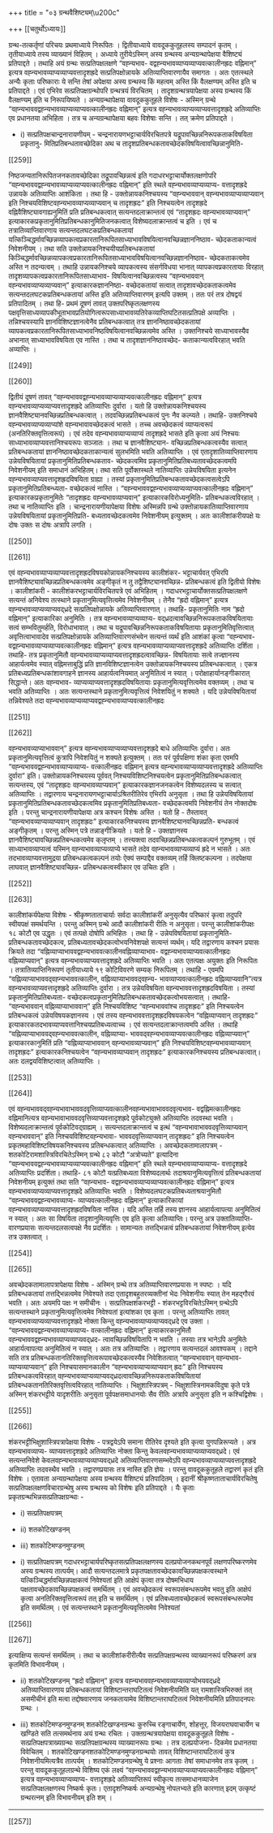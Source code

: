 +++
title = "०३ ग्रन्थवैशिष्ट्यम्\u200c"

+++
[[चतुर्थोऽध्यायः]]


ग्रन्थ-तत्कर्तृणां परिचयः प्रथमाध्याये निरूपितः । द्वितीयाध्याये वावदूककुतूहलस्य
सम्पादनं कृतम्‌ । तृतीयाध्याये तस्य व्याख्यानं विहितम्‌ । अध्याये तुरीयेऽस्मिन्‌ अस्य ग्रन्थस्य
अन्यग्रन्थापेक्षया वैशिष्ट्यं प्रतिपाद्दते । तथाहि अयं ग्रन्थः सत्प्रतिपक्षलक्षणे  “वह्न्यभाव-
वद्वह्न्यभावव्याप्यव्याप्यवत्कालीनह्रदः वह्निमान्‌” इत्यत्र वह्न्यभावव्याप्यव्याप्यवत्तादृशह्रदे
सत्प्रतिपक्षोन्नायके अतिव्याप्तिवारणायैव समागतः । अतः एतत्स्थले अन्यैः कृताः परिष्काराः
ये सन्ति तेषां अपेक्षया अस्य ग्रन्थस्य किं महत्वम्‌ अस्ति किं वैलक्षण्यम्‌ अस्ति इति च
प्रतिपाद्दते ।
एवं एभिरेव सत्प्रतिपक्षग्रन्थोपरि ग्रन्थत्रयं विरचितम्‌ । तादृशग्रन्थत्रयापेक्षया अस्य
ग्रन्थस्य किं वैलक्षण्यम्‌ इति च निरूपयिष्यते ।
अन्यग्रन्थापेक्षया वावदूककुतूहले विशेषः -
अस्मिन्‌ ग्रन्थे “वह्न्यभाववद्वह्न्यभावव्याप्यव्याप्यवत्कालीनह्रदः वह्निमान्‌” इत्यत्र
वह्न्यभावव्याप्यव्याप्यवत्तादृशह्रदे अतिव्याप्तिः एव प्रधानतया अभिहिता । तत्र च
अन्यग्रन्थापेक्षया बहवः विशेषाः सन्ति । तत्‌ क्रमेण प्रतिपाद्दते ।

- i)  सत्प्रतिपक्षचान्द्रनारायणीयम्‌ -
चन्द्रनारायणभट्टाचार्यविरचितपत्रे यद्रूपावच्छिन्ननिरूपकताकविषयिता प्रकृतानु-
मितिप्रतिबन्धतावच्छेदिका अथ च तादृशप्रतिबन्धकतावच्छेदकविषयित्वावच्छिन्नानुमिति-

[[259]]

निष्ठजन्यतानिरूपितजनकतावच्छेदिका तद्रूपावच्छिन्नत्वं इति गदाधरभट्टाचार्योक्तलक्षणोपरि
“वह्न्यभाववद्वह्न्यभावव्याप्यव्याप्यवत्कालीनह्रदः वह्निमान्‌” इति स्थले वह्न्यभावव्याप्यव्याप्य-
वत्तादृशह्रदे उन्नायके अतिव्याप्तिः आशंकिता । तथा हि - उक्तोन्नायकनिश्चयस्य “वह्न्यभाववान्‌
वह्न्यभावव्याप्यव्याप्यवान्‌ इति निश्चयविशिष्टवह्न्यभावव्याप्यव्याप्यवान्‌ च तादृशह्रदः” इति
निश्चयत्वेन तादृशह्रदे वह्निवैशिष्ट्यावगाह्यनुमितिं प्रति प्रतिबन्धकत्वात्‌ सत्यन्तदलाक्रान्तत्वं
एवं “तादृशह्रदः वह्न्यभावव्याप्यवान्‌” इत्याकारकप्रकृतानुमितिप्रतिबन्धकानुमितिजनकत्वात्‌
विशेष्यदलाक्रान्तत्वं च इति । एवं च तत्रातिव्याप्तिवारणाय सत्यन्तदलघटकप्रतिबन्धकतायां
यत्किञ्चिद्धर्मावच्छिन्नव्यापकत्वप्रकारतानिरूपितसाध्याभावविषयित्वानवच्छिन्नज्ञाननिष्ठाव-
च्छेदकताकान्यत्वं निवेशनीयम्‌ । तथा सति उक्तोन्नायकनिश्चयीयप्रतिबन्धकतायां
किञ्चिद्धर्मावच्छिन्नव्यापकत्वप्रकारतानिरूपितसाध्याभावविषयित्वानवच्छिन्नज्ञाननिष्ठाव-
च्छेदकताकत्वमेव अस्ति न तदन्यत्वम्‌ । तथाहि उन्नायकनिश्चये व्यापकत्वस्य संसर्गविधया
भानात्‌ व्यापकत्वप्रकारतायाः विरहात्‌ तादृशव्यापकत्वप्रकारतानिरूपितसाध्याभाव-
विषयित्वानवच्छिन्नत्वस्य “वह्न्यभाववान्‌ वह्न्यभावव्याप्यव्याप्यवान्‌” इत्याकारकज्ञाननिष्ठा-
वच्छेदकतायां सत्वात्‌ तादृशावच्छेदकताकत्वमेव सत्यन्तदलघटकप्रतिबन्धकतायां अस्ति
इति अतिव्याप्तिवारणम्‌ इत्यपि उक्तम्‌ ।
ततः परं तत्र दोषद्वयं प्रतिपादितम्‌ । तथा हि- प्रथमं दूषणं तावत्‌ उक्तपरिष्कृतलक्षणस्य
पक्षवृत्तिसाध्यव्यापकीभूताभावप्रतियोगित्वरूपसाध्याभावव्यतिरेकव्याप्तिघटितसत्प्रतिपक्षे
अव्याप्तिः । तन्निश्चयस्यापि ज्ञानविशिष्टज्ञानत्वेनैव प्रतिबन्धकत्वात्‌ तत्र ज्ञाननिष्ठावच्छेदकतायां
व्यापकत्वप्रकारतानिरूपितसाध्याभावनिष्ठविषयित्वानवच्छिन्नत्वमेव अस्ति । उक्तनिश्चये
साध्याभावस्यैव अभानात्‌ साध्याभावविषयिता एव नास्ति । तथा च तादृशज्ञाननिष्ठावच्छेद-
कताकान्यत्वविरहात्‌ भवति अव्याप्तिः ।


[[249]]




[[260]]

द्वितीयं दूषणं तावत्‌ “वह्न्यभाववद्वह्न्यभावव्याप्यव्याप्यवत्कालीनह्रदः वह्निमान्‌” इत्यत्र
वह्न्यभावव्याप्यव्याप्यवत्तादृशह्रदे अतिव्याप्तिः दुर्वारा । यतो हि उक्तोन्नायकनिश्चयस्य
ज्ञानवैशिष्ट्यानवच्छिन्नप्रतिबन्धकत्वात्‌ । तदवच्छिन्नप्रतिबन्धकत्वं पुनः नैव कल्प्यते । तथाहि-
उक्तनिश्चये  वह्न्यभावव्याप्यव्याप्यांशे वह्न्यभावावच्छेदकत्वं भासते । तच्च अवच्छेदकत्वं
व्याप्यत्वरूपं (अनतिरिक्तवृत्तित्वरूपं) । एवं तदेव वह्न्यभावव्याप्यव्याप्यं तादृशह्रदे भासते
इति कृत्वा अयं निश्चयः साध्याभावव्याप्यवत्तानिश्चयरूपः सञ्जातः । तथा च ज्ञानवैशिष्ट्यान-
वच्छिन्नप्रतिबन्धकत्वस्यैव सत्वात्‌ प्रतिबन्धकतायां ज्ञाननिष्ठावच्छेदकताकान्यत्वं सुलभमिति
भवति अतिव्याप्तिः ।
एवं एतादृशातिव्याप्तिवारणाय उन्नेयविषयितायां प्रकृतानुमितिप्रतिबन्धकताव-
च्छेदकत्वमिव प्रकृतानुमितिप्रतिबध्यतावच्छेदकत्वमपि निवेशनीयम्‌ इति समाधानं अभिहितम्‌।
तथा सति पूर्वोक्तस्थले नातिव्याप्तिः उन्नेयविषयिता इत्यनेन वह्न्यभावव्याप्यवत्तादृशह्रदविषयिता
ग्राह्या । तस्यां प्रकृतानुमितिप्रतिबन्धकतावच्छेदकत्वसत्वेऽपि प्रकृतानुमितिप्रतिबन्ध्यता-
वच्छेदकत्वं नास्ति । “वह्न्यभाववद्वह्न्यभावव्याप्यव्याप्यवत्कालीनह्रदः वह्निमान्‌”
इत्याकारकप्रकृतानुमितेः “तादृशह्रदः वह्न्यभावव्याप्यवान्‌” इत्याकारकविरोध्यनुमिति-
प्रतिबन्धकत्वविरहात्‌ । तथा च नातिव्याप्तिः इति ।
चान्द्रनारायणीयापेक्षया विशेषः
अस्मिन्नपि ग्रन्थे उक्तोन्नायकातिव्याप्तिवारणाय उन्नेयविषयितायां प्रकृतानुमितिप्रति-
बध्यतावच्छेदकत्वमेव निवेशनीयम्‌ इत्युक्तम्‌ । अतः कालीशांकरीयपक्षे यः दोषः उक्तः स
दोषः अत्रापि लगति ।


[[250]]




[[261]]

एवं वह्न्यभावव्याप्यव्याप्यवत्तादृशह्रदविषयकोन्नायकनिश्चयस्य कालीशंकर-
भट्टाचार्यवत्‌ एभिरपि ज्ञानवैशिष्ट्यावच्छिन्नप्रतिबन्धकत्वमेव अङ्गीकृतं न तु तद्वैशिष्ट्यानवच्छिन्न-
प्रतिबन्धकत्वं इति द्वितीयो विशेषः ।
कालीशांकरी -
कालीशंकरभट्टाचार्यविरचितपत्रे एवं अभिहितम्‌ । गदाधरभट्टाचार्योक्तसत्प्रतिपक्षलक्षणे
सत्यन्तं अनिवेश्य तत्स्थाने प्रकृतानुमित्यवृत्तित्वमेव निवेशनीयम्‌ । तेनैव “ह्रदो वह्निमान्‌”
इत्यत्र वह्न्यभावव्याप्यव्याप्यवद्‌ध्रदे सत्प्रतिपक्षोन्नायके अतिव्याप्तिवारणात्‌ । तथाहि-
प्रकृतानुमितिः नाम “ह्रदो वह्निमान्‌” इत्याकारिका अनुमितिः । तत्र वह्न्यभावव्याप्यव्याप्य-
वद्‌ध्रदत्वावच्छिन्ननिरूपकताकविषयितायाः सत्वं सम्भवितुमर्हति, विरोधाभावात्‌ । तथा च
यद्रूपावच्छिन्ननिरूपकताकविषयितायाः प्रकृतानुमितिवृत्तित्वात्‌ अवृत्तित्वाभावादेव
सत्प्रतिपक्षोन्नायके अतिव्याप्तिवारणसंभवेन सत्यन्तं व्यर्थं इति आशंकां कृत्वा “वह्न्यभाव-
वद्वह्न्यभावव्याप्यव्याप्यवत्कालीनह्रदः वह्निमान्‌” इत्यत्र वह्न्यभावव्याप्यव्याप्यवत्तादृशह्रदे
अतिव्याप्तिः  दर्शिता । तथाहि- तत्र प्रकृतानुमितौ वह्न्यभावव्याप्यव्याप्यवत्तादृशह्रदत्वावच्छिन्न-
विषयितायाः सत्वे तज्ज्ञानस्य आहार्यत्वमेव स्यात्‌ वह्निमत्ताबुद्धिं प्रति ज्ञानविशिष्टज्ञानत्वेन
उक्तोन्नायकनिश्चयस्य प्रतिबन्धकत्वात्‌ । एकत्र प्रतिबध्यप्रतिबन्धकांशावगाहने ज्ञानस्य
आहार्यत्वनियमात्‌ अनुमितित्वं न स्यात्‌ । परोक्षाहार्यानङ्गीकारात्‌ सिद्धान्ते। अतः वह्न्यभाव-
व्याप्यव्याप्यवत्तादृशह्रदविषयितायाः प्रकृतानुमित्यवृत्तित्वमेव वक्तव्यम्‌ । तथा च भवति
अतिव्याप्तिः । अतः सत्यन्तस्थाने प्रकृतानुमित्यवृत्तित्वं निवेशयितुं न शक्यते । यदि
उन्नेयविषयितायां तन्निवेश्यते तदा वह्न्यभावव्याप्यव्याप्यवद्वह्न्यभावव्याप्यवत्कालीनह्रदः


[[251]]




[[262]]

वह्न्यभावव्याप्याभाववान्‌” इत्यत्र वह्न्यभावव्याप्यव्याप्यवत्तादृशह्रदे बाधे अतिव्याप्तिः दुर्वारा।
अतः प्रकृतानुमित्यवृत्तित्वं कुत्रापि निवेशयितुं न शक्यते इत्युक्तम्‌ ।
ततः परं पूर्वपक्षिणा शंका कृता  एवमपि “वह्न्यभाववद्वह्न्यभावव्याप्यव्याप्य-
वत्कालीनह्रदः वह्निमान्‌ इत्यत्र वह्न्यभावव्याप्यव्याप्यवत्तादृशह्रदे अतिव्याप्तिः दुर्वारा” इति।
उक्तोन्नायकनिश्चयस्य पूर्ववत्‌ निश्चयविशिष्टनिश्चयत्वेन प्रकृतानुमितिप्रतिबन्धकत्वात्‌ सत्यन्तस्य,
एवं “तादृशह्रदः वह्न्यभावव्याप्यवान्‌” इत्याकारकज्ञानजनकत्वेन विशेष्यदलस्य च सत्वात्‌
अतिव्याप्तिः ।
तद्वारणाय चन्द्रनारायणभट्टाचार्याऽश्रितरीतिरेव एभिरपि अनुसृता । तथा हि
उन्नेयविषयितायां प्रकृतानुमितिप्रतिबन्धकतावच्छेदकत्वमिव प्रकृतानुमितिप्रतिबध्यता-
वच्छेदकत्वमपि निवेशनीयं तेन नोक्तदोषः इति ।
परन्तु चान्द्रनारायणीयापेक्षया अत्र कश्चन विशेषः अस्ति । यतो हि - तैस्तावत्‌
“वह्न्यभावव्याप्यव्याप्यवान्‌ तादृशह्रदः” इत्याकारकनिश्चयस्य ज्ञानवैशिष्ट्यानवच्छिन्नप्रति-
बन्धकत्वं अङ्गीकृतम्‌ । परन्तु अस्मिन्‌ पत्रे तन्नाङ्गीक्रियते । यतो हि - उक्तज्ञानस्य
ज्ञानवैशिष्ट्यावच्छिन्नप्रतिबन्धकत्वमेव क्‌लृप्तम्‌ । तत्त्यक्त्वा तदवच्छिन्नप्रतिबन्धकत्वकल्पनं
गुरुभूतम्‌ । एवं साध्याभावव्याप्यत्वं यस्मिन्‌ वह्न्यभावव्याप्यव्याप्ये भासते तदेव
वह्न्यभावव्याप्यव्याप्यं ह्रदे न भासते । अतः तदभावव्याप्यवत्तामुद्रया प्रतिबन्धकत्वकल्पनं
तयोः ऐक्यं सम्पाद्दैव वक्तव्यम्‌ तर्हि  क्लिष्टकल्पना । तदपेक्षया लाघवात्‌ ज्ञानवैशिष्ट्यावच्छिन्न-
प्रतिबन्धकत्वस्वीकार एव उचितः इति ।


[[252]]




[[263]]

कालीशांकर्यपेक्षया विशेषः -
श्रीकृष्णताताचार्याः सर्वदा कालीशांकरीं अनुसृत्यैव परिष्कारं कृत्वा तदुपरि स्वीयपक्षं
समर्थयन्ति । परन्तु अस्मिन्‌ ग्रन्थे आदौ कालीशांकरी रीतिः न अनुसृता। परन्तु कालीशांकरीपक्षः
१८ कोटौ एव उद्धृतः । एवं तत्पक्षे दोषोपि अभिहितः । तथा हि - उन्नेयविषयितायां प्रकृतानुमिति-
प्रतिबन्धकतावच्छेदकत्व, प्रतिबध्यतावच्छेदकत्वोभयनिवेशपक्षे सत्यन्तं व्यर्थम्‌। यदि तद्वारणाय
कश्चन प्रयासः क्रियते तदा “वह्निव्याप्याभाववद्वह्न्यभाववत्कालीनवह्निव्याप्याभाव-
वद्वह्न्यभावव्याप्यवत्कालीनह्रदः वह्निव्याप्यवान्‌” इत्यत्र वह्न्यभावव्याप्यवत्तादृशह्रदे
अतिव्याप्तिः भवति । अतः एतत्पक्षः अयुक्तः इति निरूपितः । तत्रातिव्याप्तिनिरूपणं
तृतीयाध्याये १९ कोटिविवरणे सम्यक्‌ निरूपितम्‌ ।
तथाहि - एवमपि “वह्निव्याप्याभाववद्‌वह्न्यभाववत्कालीन, वह्निव्याप्याभाववद्‌वह्न्य-
भावव्याप्यवत्कालीनह्रदः  वह्निव्याप्यवानि”त्यत्र वह्न्यभावव्याप्यवत्तादृशह्रदे अतिव्याप्तिः
दुर्वारा । तत्र उन्नेयविषयिता वह्न्यभाववत्तादृशह्रदविषयिता । तस्यां प्रकृतानुमितिप्रतिबध्यता-
वच्छेदकत्वप्रकृतानुमितिप्रतिबन्धकतावच्छेदकत्वोभयसत्वात्‌ । तथाहि- “वह्न्यभाववान्‌
वह्निव्याप्याभाववान्‌” इति निश्चयविशिष्ट “वह्न्यभाववांश्च तादृशह्रदः” इति निश्चयत्वेन
प्रतिबन्धकत्वं उन्नेयविषयकज्ञानस्य । एवं तस्य वह्न्यभाववत्तादृशह्रदविषयकत्वेन
“वह्निव्याप्यवान्‌  तादृशह्रदः” इत्याकारकतदभावव्याप्यवत्तानिश्चयप्रतिबध्यत्वाच्च । एवं
सत्यन्तदलाक्रान्तत्वमपि अस्ति । तथाहि “वह्निव्याप्याभाववद्‌वह्न्यभाववत्कालीन, वह्निव्याप्या-
भाववद्‌वह्न्यभावव्याप्यवत्कालीनह्रदः वह्निव्याप्यवान्‌” इत्याकारकानुमितिं प्रति
“वह्निव्याप्याभाववान्‌ वह्न्यभावव्याप्यवान्‌” इति निश्चयविशिष्टवह्न्यभावव्याप्यवान्‌ तादृशह्रदः”
इत्याकारकनिश्चयत्वेन “वह्न्यभावव्याप्यवान्‌ तादृशह्रदः” इत्याकारकनिश्चयस्य
प्रतिबन्धकत्वात्‌। अतः दलद्वयविशिष्टत्वात्‌ अतिव्याप्तिः ।


[[253]]




[[264]]

एवं  वह्न्यभाववद्‌वह्न्यभावाभाववदवृत्तिव्याप्यवत्कालीनवह्न्यभावाभाववदवृत्यभाव-
वद्वह्निमत्कालीनह्रदः वह्निमानित्यत्र वह्न्यभावाभाववदवृत्तिव्याप्यवत्तादृशह्रदे पूर्वकोट्युक्ते
अतिव्याप्तिः तदवस्था भवति । विशेष्यदलाक्रान्तत्वं पूर्वकोटिवद्‌ग्राह्यम्‌ । सत्यन्तदलाक्रान्तत्वं
च इत्थं “वह्न्यभावाभाववदवृत्तिव्याप्यवान्‌ वह्न्यभाववान्‌” इति निश्चयविशिष्टवह्न्यभावा-
भाववदवृत्तिव्याप्यवान्‌ तादृशह्रदः” इति निश्चयत्वेन प्रकृतमहाविशिष्टविषयकनिश्चयस्य
प्रतिबन्धकत्वात्‌ अतिव्याप्तिः ।
अवच्छेदकतामालापत्रम्‌ -
शतकोटिरामशास्त्रिविरचितेऽस्मिन्‌ ग्रन्थे ८२ कोटौ “अत्रोच्यते” इत्यादिना
“वह्न्यभाववद्वह्न्यभावव्याप्यव्याप्यवत्कालीनह्रदः वह्निमान्‌” इति स्थले वह्न्यभावव्याप्यव्याप्य-
वत्तादृशह्रदे अतिव्याप्तिः प्रदर्शिता। तथाहि- ८१ कोटौ यत्प्रतिबध्यता विशेष्यदलार्थः
तदाश्रयानुमित्यवृत्तित्वं प्रतिबन्धकतायां निवेशनीयम्‌ इत्युक्तं तथा सति “वह्न्यभाव-
वद्वह्न्यभावव्याप्यव्याप्यवत्कालीनह्रदः वह्निमान्‌” इत्यत्र वह्न्यभावव्याप्यव्याप्यवत्तादृशह्रदे
अतिव्याप्तिः भवति । विशेष्यदलघटकप्रतिबध्यताश्रयानुमितौ “वह्न्यभाववद्वह्न्यभावव्याप्य-
व्याप्यवत्कालीनह्रदः वह्निमान्‌” इत्याकारिकायां वह्न्यभावव्याप्यव्याप्यवत्तादृशह्रदविषयिता
नास्ति । यदि अस्ति तर्हि तस्य ज्ञानस्य आहार्यत्वापत्या अनुमितित्वं न स्यात्‌ । अतः सा
विषयिता तादृशानुमित्यवृत्तिः एव इति कृत्वा अतिव्याप्तिः। परन्तु अत्र उक्तातिव्याप्ति-
वारणप्रयासः सत्यन्तदलसत्वपक्षे नैव प्रदर्शितः । सामान्यतः तत्तद्भिन्नत्वं प्रतिबन्धकतायां
निवेशनीयम्‌ इत्येव तत्र उक्तत्वात्‌ ।


[[254]]




[[265]]

अवच्छेदकतामालापत्रापेक्षया विशेषः -
अस्मिन्‌ ग्रन्थे तत्र अतिव्याप्तिवारणप्रयासः न स्पष्टः । यदि प्रतिबन्धकतायां
तत्तद्भिन्नत्वमेव निवेश्यते तदा एतादृशबहुतरव्यक्तीनां भेदः निवेशनीयः स्यात्‌ तेन महद्गौरवं
भवति । अतः अयमपि पक्षः न समीचीनः ।
सत्प्रतिपक्षशंकरभट्टी -
शंकरभट्टविरचितेऽस्मिन्‌ ग्रन्थेऽपि सत्यन्तस्थाने प्रकृतानुमित्यवृत्तित्वमेव निवेश्यतां
इत्यांशका एव कृता । परन्तु अतिव्याप्तिः तावत्‌ वह्न्यभावव्याप्यव्याप्यवत्तादृशह्रदे नोक्ता
किन्तु वह्न्यभावव्याप्यव्याप्यवद्‌ध्रदे एव उक्ता । “वह्न्यभाववद्वह्न्यभावव्याप्यव्याप्य-
वत्कालीनह्रदः वह्निमान्‌” इत्याकारकानुमितौ वह्न्यभाववद्वह्न्यभावव्याप्यव्याप्यवद्‌ध्रद-
त्वावच्छिन्नविषयितापि न भवति । तस्याः तत्र भानेऽपि अनुमितेः आहार्यत्वापत्या अनुमितित्वं
न स्यात्‌ । अतः तत्र अतिव्याप्तिः । तद्वारणाय सत्यन्तदलं आवश्यकम्‌ । तद्दाने सति तत्र
प्रतिबन्धकतानतिरिक्तवृत्तित्वरूपावच्छेदकत्वस्यैव निवेशितत्वात्‌ “वह्न्यभाववान्‌ वह्न्यभाव-
व्याप्यव्याप्यवान्‌” इति निश्चयासमानकालीन “वह्न्यभावव्याप्यव्याप्यवान्‌ ह्रदः” इति निश्चयस्य
प्रतिबन्धकत्वविरहात्‌ वह्न्यभावव्याप्यव्याप्यवद्‌ध्रदत्वावच्छिन्ननिरूपकताकविषयितायां
प्रतिबन्धकतानतिरिक्तवृत्तित्वविरहात्‌ नातिव्याप्तिः ।
भिक्षुशास्त्रिपत्रम्‌ -
भिक्षुशास्त्रिनामकविदुषा कृते पत्रे अस्मिन्‌ शंकरभट्टीये यादृशरीतिः अनुसृता
पूर्वपक्षसमाधानयोः सैव रीतिः अत्रापि अनुसृता इति न कश्चिद्विशेषः ।


[[255]]




[[266]]

शंकरभट्टीभिक्षुशास्त्रिपत्रापेक्षया विशेषः -
पत्रद्वयेऽपि समाना रीतिरेव दृश्यते इति कृत्वा युगपन्निरूप्यते । अत्र वह्न्यभावव्याप्य-
व्याप्यवत्तादृशह्रदे अतिव्याप्तिः नोक्ता किन्तु केवलवह्न्यभावव्याप्यव्याप्यवद्‌ध्रदे। एवं
सत्यन्तनिवेशे केवलवह्न्यभावव्याप्यव्याप्यवद्‌ध्रदे अतिव्याप्तिवारणसम्भवेऽपि
वह्न्यभावव्याप्यव्याप्यवत्तादृशह्रदे अतिव्याप्तिः तदवस्थैव भवति । तद्वारणप्रयासः तत्र नास्ति
इति ज्ञेयः । परन्तु वावदूककुतूहले तद्वारणं कृतं इति विशेषः ।
एतावता अन्यग्रन्थापेक्षया अस्य ग्रन्थस्य वैशिष्ट्यं प्रतिपादितम्‌ ।
इदानीं श्रीकृष्णताताचार्यविरचितेषु सत्प्रतिपक्षलक्षणविचारग्रन्थेषु अस्य ग्रन्थस्य को
विशेषः इति प्रतिपाद्दते ।
यैः कृताः प्रकृतग्रन्थभिन्नसत्प्रतिपक्षग्रन्थाः -
- i)  सत्प्रतिपक्षपत्रम्‌
- ii)  शतकोटिखण्डनम्‌
- iii) शतकोटिमण्डनमुण्डनम्‌

- i)  सत्प्रतिपक्षपत्रम्‌
गदाधरभट्टाचार्यपरिष्कृतसत्प्रतिपक्षलक्षणस्य दलप्रयोजनकथनपूर्वं लक्षणपरिष्करणमेव
अस्य ग्रन्थस्य तात्पर्यम्‌। आदौ सत्यन्तदलमात्रे प्रकृतपक्षतावच्छेदकावच्छिन्नपक्षकत्वस्थाने
यत्किञ्चिद्धर्मावच्छिन्नपक्षकत्वं निवेश्यतां इति आक्षेपं कृत्वा तत्र दोषमभिधाय
पक्षतावच्छेदकावच्छिन्नपक्षकत्वं समर्थितम्‌ । एवं अवच्छेदकत्वं स्वरूपसंबन्धरूपमेव भवतु
इति आक्षेपं कृत्वा अनतिरिक्तवृत्तित्वरूपं तत्‌ इति च समर्थितम्‌ । एवं प्रतिबध्यतावच्छेदकत्वं
स्वरूपसंबन्धरूपमेव इति समर्थितम्‌ । एवं सत्यन्तस्थाने प्रकृतानुमित्यवृत्तित्वमेव निवेश्यतां


[[256]]




[[267]]

इत्याक्षिप्य सत्यन्तं समर्थितम्‌ । तथा च कालीशांकरीरीत्यैव सत्प्रतिपक्षग्रन्थस्य व्याख्यानरूपं
परिष्करणं अत्र कृतमिति विभावनीयम्‌ ।

- ii)  शतकोटिखण्डनम्‌
“ह्रदो वह्निमान्‌” इत्यत्र वह्न्यभाववह्न्यभावव्याप्यव्याप्योभयवद्‌ध्रदे अतिव्याप्तिवारणाय
प्रतिबन्धकतायां विशिष्टान्तराघटितत्वं निवेशनीयमिति यत्‌ रामशास्त्रिभिरुक्तं तत्‌ असमीचीनं
इति मत्वा तद्दोषवारणाय जनकतायामेव विशिष्टान्तराघटितत्वं निवेशनीयमिति प्रतिपादनपरः
ग्रन्थः ।

- iii) शतकोटिमण्डनमुण्डनम्‌
शतकोटिखण्डनग्रन्थः कुरुच्चि रङ्गाचार्येण, शोहत्तूर्‌. विजयराघवाचार्येण च खण्डिते
सति तत्समर्थनाय अयं ग्रन्थः रचितः ।
उक्तग्रन्थत्रयापेक्षया वावदूककुतूहले विशेषः -
सत्प्रतिपक्षपत्राख्यग्रन्थः सत्प्रतिपक्षग्रन्थस्य व्याख्यानरूपः ग्रन्थः । तत्र दलप्रयोजना-
दिकमेव प्रधानतया विवेचितम्‌ ।  शतकोटिखण्डनशतकोटिमण्डनमुण्डनग्रन्थयोः तावत्‌
विशिष्टान्तराघटितत्वं कुत्र निवेशनीयमित्यत्रैव तात्पर्यम्‌ । शतकोटिमण्डनग्रन्थेषु ये प्रश्नाः
आगताः तेषां समाधानमेव तत्र कृतम्‌ । परन्तु वावदूककुतूहलग्रन्थे विशिष्य एकं लक्ष्यं
“वह्न्यभाववद्वह्न्यभावव्याप्यव्याप्यवत्कालीनह्रदः वह्निमान्‌” इत्यत्र वह्न्यभावव्याप्यव्याप्य-
वत्तादृशह्रदे अतिव्याप्तिरूपं स्वीकृत्य तत्समाधानव्याजेन सत्प्रतिपक्षलक्षणस्य निष्कर्षः कृतः।
एतादृशनिष्कर्षः अन्यग्रन्थेषु नोपलभ्यते इति कारणात्‌ इदम्‌  उत्कृष्टं ग्रन्थरत्नम्‌  इति विभावनीयम्‌
इति शम्‌ ।
***


[[257]]

